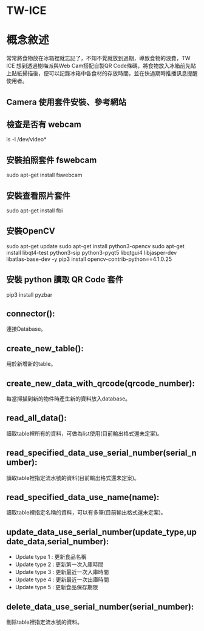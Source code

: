 # TW-ICE
# 概念敘述
常常將食物放在冰箱裡就忘記了，不知不覺就放到過期，導致食物的浪費，TW ICE 想到透過樹梅派與Web Cam搭配自製QR Code條碼，將食物放入冰箱前先貼上貼紙掃描後，便可以記錄冰箱中各食材的存放時間，並在快過期時推播訊息提醒使用者。
## Camera 使用套件安裝、參考網站
## 檢查是否有 webcam
  ls -l /dev/video*
## 安裝拍照套件 fswebcam
  sudo apt-get install fswebcam
## 安裝查看照片套件
  sudo apt-get install fbi
## 安裝OpenCV
  sudo apt-get update
  sudo apt-get install python3-opencv
  sudo apt-get install libqt4-test python3-sip python3-pyqt5 libqtgui4 libjasper-dev libatlas-base-dev -y
  pip3 install opencv-contrib-python==4.1.0.25
## 安裝 python 讀取 QR Code 套件
  pip3 install pyzbar

## connector():
連接Database。
## create_new_table():
用於新增新的table。
## create_new_data_with_qrcode(qrcode_number):
每當掃描到新的物件時產生新的資料放入database。
## read_all_data():
讀取table裡所有的資料，可做為list使用(目前輸出格式還未定案)。
## read_specified_data_use_serial_number(serial_number):
讀取table裡指定流水號的資料(目前輸出格式還未定案)。
## read_specified_data_use_name(name):
讀取table裡指定名稱的資料，可以有多筆(目前輸出格式還未定案)。
## update_data_use_serial_number(update_type,update_data,serial_number):
* Update type 1 :
更新食品名稱
* Update type 2 :
更新第一次入庫時間
* Update type 3 :
更新最近一次入庫時間
* Update type 4 :
更新最近一次出庫時間
* Update type 5 :
更新食品保存期限
## delete_data_use_serial_number(serial_number):
刪除table裡指定流水號的資料。
